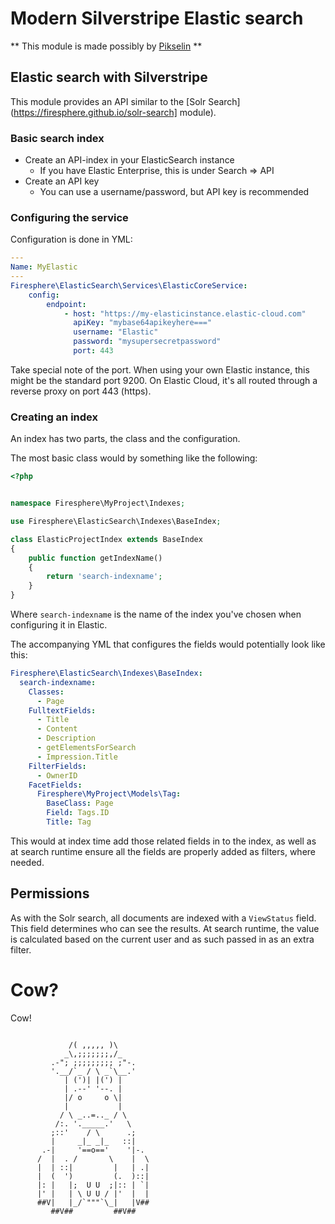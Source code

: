 # Modern Silverstripe Elastic search

** This module is made possibly by [Pikselin](https://pikselin.com) **

## Elastic search with Silverstripe

This module provides an API similar to the [Solr Search](https://firesphere.github.io/solr-search] module).

### Basic search index

- Create an API-index in your ElasticSearch instance
  - If you have Elastic Enterprise, this is under Search => API
- Create an API key
  - You can use a username/password, but API key is recommended

### Configuring the service

Configuration is done in YML:
```yaml
---
Name: MyElastic
---
Firesphere\ElasticSearch\Services\ElasticCoreService:
    config:
        endpoint:
            - host: "https://my-elasticinstance.elastic-cloud.com"
              apiKey: "mybase64apikeyhere==="
              username: "Elastic"
              password: "mysupersecretpassword"
              port: 443
```

Take special note of the port. When using your own Elastic instance, this might be the standard port 9200.
On Elastic Cloud, it's all routed through a reverse proxy on port 443 (https).

### Creating an index

An index has two parts, the class and the configuration.

The most basic class would by something like the following:

```php
<?php


namespace Firesphere\MyProject\Indexes;

use Firesphere\ElasticSearch\Indexes\BaseIndex;

class ElasticProjectIndex extends BaseIndex
{
    public function getIndexName()
    {
        return 'search-indexname';
    }
}

```

Where `search-indexname` is the name of the index you've chosen when configuring it in Elastic.

The accompanying YML that configures the fields would potentially look like this:
```yaml
Firesphere\ElasticSearch\Indexes\BaseIndex:
  search-indexname:
    Classes:
      - Page
    FulltextFields:
      - Title
      - Content
      - Description
      - getElementsForSearch
      - Impression.Title
    FilterFields:
      - OwnerID
    FacetFields:
      Firesphere\MyProject\Models\Tag:
        BaseClass: Page
        Field: Tags.ID
        Title: Tag
```

This would at index time add those related fields in to the index, as well as at search runtime ensure
all the fields are properly added as filters, where needed.

## Permissions

As with the Solr search, all documents are indexed with a `ViewStatus` field.
This field determines who can see the results. At search runtime, the value is calculated based on the current user
and as such passed in as an extra filter.

# Cow?

Cow!

```

             /( ,,,,, )\
            _\,;;;;;;;,/_
         .-"; ;;;;;;;;; ;"-.
         '.__/`_ / \ _`\__.'
            | (')| |(') |
            | .--' '--. |
            |/ o     o \|
            |           |
           / \ _..=.._ / \
          /:. '._____.'   \
         ;::'    / \      .;
         |     _|_ _|_   ::|
       .-|     '==o=='    '|-.
      /  |  . /       \    |  \
      |  | ::|         |   | .|
      |  (  ')         (.  )::|
      |: |   |;  U U  ;|:: | `|
      |' |   | \ U U / |'  |  |
      ##V|   |_/`"""`\_|   |V##
         ##V##         ##V##
```
